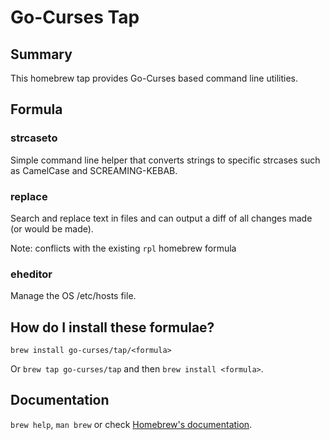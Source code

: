 # Go-Curses Tap

## Summary

This homebrew tap provides Go-Curses based command line utilities.

## Formula

### strcaseto

Simple command line helper that converts strings to specific strcases such as
CamelCase and SCREAMING-KEBAB.

### replace

Search and replace text in files and can output a diff of all changes made
(or would be made).

Note: conflicts with the existing `rpl` homebrew formula

### eheditor

Manage the OS /etc/hosts file.

## How do I install these formulae?

`brew install go-curses/tap/<formula>`

Or `brew tap go-curses/tap` and then `brew install <formula>`.

## Documentation

`brew help`, `man brew` or check [Homebrew's documentation](https://docs.brew.sh).
